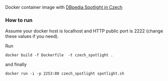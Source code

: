 Docker container image with [DBpedia Spotlight in Czech](http://dbpedia.org)

### How to run

Assume your docker host is localhost and HTTP public port is 2222 (change these values if you need).

Run

    docker build -f Dockerfile  -t czech_spotlight .

and finally

    docker run -i -p 2253:80 czech_spotlight spotlight.sh


